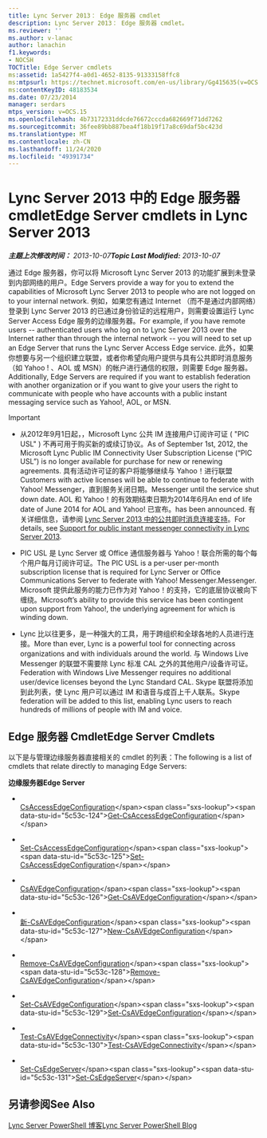 ```yaml
---
title: Lync Server 2013： Edge 服务器 cmdlet
description: Lync Server 2013： Edge 服务器 cmdlet。
ms.reviewer: ''
ms.author: v-lanac
author: lanachin
f1.keywords:
- NOCSH
TOCTitle: Edge Server cmdlets
ms:assetid: 1a5427f4-a0d1-4652-8135-91333158ffc8
ms:mtpsurl: https://technet.microsoft.com/en-us/library/Gg415635(v=OCS.15)
ms:contentKeyID: 48183534
ms.date: 07/23/2014
manager: serdars
mtps_version: v=OCS.15
ms.openlocfilehash: 4b73172331ddcde76672cccda682669f71dd7262
ms.sourcegitcommit: 36fee89bb887bea4f18b19f17a8c69daf5bc423d
ms.translationtype: MT
ms.contentlocale: zh-CN
ms.lasthandoff: 11/24/2020
ms.locfileid: "49391734"
---
```

# <a name="edge-server-cmdlets-in-lync-server-2013"></a><span data-ttu-id="5c53c-103">Lync Server 2013 中的 Edge 服务器 cmdlet</span><span class="sxs-lookup"><span data-stu-id="5c53c-103">Edge Server cmdlets in Lync Server 2013</span></span>

<div data-xmlns="http://www.w3.org/1999/xhtml">

<div class="topic" data-xmlns="http://www.w3.org/1999/xhtml" data-msxsl="urn:schemas-microsoft-com:xslt" data-cs="https://msdn.microsoft.com/">

<div data-asp="https://msdn2.microsoft.com/asp">



</div>

<div id="mainSection">

<div id="mainBody"><span data-ttu-id="5c53c-104">

<span> </span></span><span class="sxs-lookup"><span data-stu-id="5c53c-104">

<span> </span></span></span>

<span data-ttu-id="5c53c-105">_**主题上次修改时间：** 2013-10-07_</span><span class="sxs-lookup"><span data-stu-id="5c53c-105">_**Topic Last Modified:** 2013-10-07_</span></span>

<span data-ttu-id="5c53c-106">通过 Edge 服务器，你可以将 Microsoft Lync Server 2013 的功能扩展到未登录到内部网络的用户。</span><span class="sxs-lookup"><span data-stu-id="5c53c-106">Edge Servers provide a way for you to extend the capabilities of Microsoft Lync Server 2013 to people who are not logged on to your internal network.</span></span> <span data-ttu-id="5c53c-107">例如，如果您有通过 Internet （而不是通过内部网络）登录到 Lync Server 2013 的已通过身份验证的远程用户，则需要设置运行 Lync Server Access Edge 服务的边缘服务器。</span><span class="sxs-lookup"><span data-stu-id="5c53c-107">For example, if you have remote users -- authenticated users who log on to Lync Server 2013 over the Internet rather than through the internal network -- you will need to set up an Edge Server that runs the Lync Server Access Edge service.</span></span> <span data-ttu-id="5c53c-108">此外，如果你想要与另一个组织建立联盟，或者你希望向用户提供与具有公共即时消息服务（如 Yahoo \! 、AOL 或 MSN）的帐户进行通信的权限，则需要 Edge 服务器。</span><span class="sxs-lookup"><span data-stu-id="5c53c-108">Additionally, Edge Servers are required if you want to establish federation with another organization or if you want to give your users the right to communicate with people who have accounts with a public instant messaging service such as Yahoo\!, AOL, or MSN.</span></span>

<div>


> [!IMPORTANT]
> <UL>
> <LI>
> <P><span data-ttu-id="5c53c-109">从2012年9月1日起，，Microsoft Lync 公共 IM 连接用户订阅许可证 ( "PIC USL" ) 不再可用于购买新的或续订协议。</span><span class="sxs-lookup"><span data-stu-id="5c53c-109">As of September 1st, 2012, the Microsoft Lync Public IM Connectivity User Subscription License (“PIC USL”) is no longer available for purchase for new or renewing agreements.</span></span> <span data-ttu-id="5c53c-110">具有活动许可证的客户将能够继续与 Yahoo！进行联盟</span><span class="sxs-lookup"><span data-stu-id="5c53c-110">Customers with active licenses will be able to continue to federate with Yahoo!</span></span> <span data-ttu-id="5c53c-111">Messenger，直到服务关闭日期。</span><span class="sxs-lookup"><span data-stu-id="5c53c-111">Messenger until the service shut down date.</span></span> <span data-ttu-id="5c53c-112">AOL 和 Yahoo！的有效期结束日期为2014年6月</span><span class="sxs-lookup"><span data-stu-id="5c53c-112">An end of life date of June 2014 for AOL and Yahoo!</span></span> <span data-ttu-id="5c53c-113">已宣布。</span><span class="sxs-lookup"><span data-stu-id="5c53c-113">has been announced.</span></span> <span data-ttu-id="5c53c-114">有关详细信息，请参阅 <A href="lync-server-2013-support-for-public-instant-messenger-connectivity.md">Lync Server 2013 中的公共即时消息连接支持</A>。</span><span class="sxs-lookup"><span data-stu-id="5c53c-114">For details, see <A href="lync-server-2013-support-for-public-instant-messenger-connectivity.md">Support for public instant messenger connectivity in Lync Server 2013</A>.</span></span></P>
> <LI>
> <P><span data-ttu-id="5c53c-115">PIC USL 是 Lync Server 或 Office 通信服务器与 Yahoo！联合所需的每个每个用户每月订阅许可证。</span><span class="sxs-lookup"><span data-stu-id="5c53c-115">The PIC USL is a per-user per-month subscription license that is required for Lync Server or Office Communications Server to federate with Yahoo!</span></span> <span data-ttu-id="5c53c-116">Messenger.</span><span class="sxs-lookup"><span data-stu-id="5c53c-116">Messenger.</span></span> <span data-ttu-id="5c53c-117">Microsoft 提供此服务的能力已作为对 Yahoo！的支持，它的底层协议被向下缠绕。</span><span class="sxs-lookup"><span data-stu-id="5c53c-117">Microsoft’s ability to provide this service has been contingent upon support from Yahoo!, the underlying agreement for which is winding down.</span></span></P>
> <LI>
> <P><span data-ttu-id="5c53c-118">Lync 比以往更多，是一种强大的工具，用于跨组织和全球各地的人员进行连接。</span><span class="sxs-lookup"><span data-stu-id="5c53c-118">More than ever, Lync is a powerful tool for connecting across organizations and with individuals around the world.</span></span> <span data-ttu-id="5c53c-119">与 Windows Live Messenger 的联盟不需要除 Lync 标准 CAL 之外的其他用户/设备许可证。</span><span class="sxs-lookup"><span data-stu-id="5c53c-119">Federation with Windows Live Messenger requires no additional user/device licenses beyond the Lync Standard CAL.</span></span> <span data-ttu-id="5c53c-120">Skype 联盟将添加到此列表，使 Lync 用户可以通过 IM 和语音与成百上千人联系。</span><span class="sxs-lookup"><span data-stu-id="5c53c-120">Skype federation will be added to this list, enabling Lync users to reach hundreds of millions of people with IM and voice.</span></span></P></LI></UL>



</div>

<div>

## <a name="edge-server-cmdlets"></a><span data-ttu-id="5c53c-121">Edge 服务器 Cmdlet</span><span class="sxs-lookup"><span data-stu-id="5c53c-121">Edge Server Cmdlets</span></span>

<span data-ttu-id="5c53c-122">以下是与管理边缘服务器直接相关的 cmdlet 的列表：</span><span class="sxs-lookup"><span data-stu-id="5c53c-122">The following is a list of cmdlets that relate directly to managing Edge Servers:</span></span>

<span data-ttu-id="5c53c-123">**边缘服务器**</span><span class="sxs-lookup"><span data-stu-id="5c53c-123">**Edge Server**</span></span>

  - <span></span>  
    <span data-ttu-id="5c53c-124">[CsAccessEdgeConfiguration](https://technet.microsoft.com/library/Gg398574(v=OCS.15))</span><span class="sxs-lookup"><span data-stu-id="5c53c-124">[Get-CsAccessEdgeConfiguration](https://technet.microsoft.com/library/Gg398574(v=OCS.15))</span></span>

  - <span></span>  
    <span data-ttu-id="5c53c-125">[Set-CsAccessEdgeConfiguration](https://technet.microsoft.com/library/Gg413017(v=OCS.15))</span><span class="sxs-lookup"><span data-stu-id="5c53c-125">[Set-CsAccessEdgeConfiguration](https://technet.microsoft.com/library/Gg413017(v=OCS.15))</span></span>

<!-- end list -->

  - <span></span>  
    <span data-ttu-id="5c53c-126">[CsAVEdgeConfiguration](https://technet.microsoft.com/library/Gg413008(v=OCS.15))</span><span class="sxs-lookup"><span data-stu-id="5c53c-126">[Get-CsAVEdgeConfiguration](https://technet.microsoft.com/library/Gg413008(v=OCS.15))</span></span>

  - <span></span>  
    <span data-ttu-id="5c53c-127">[新-CsAVEdgeConfiguration](https://technet.microsoft.com/library/Gg412884(v=OCS.15))</span><span class="sxs-lookup"><span data-stu-id="5c53c-127">[New-CsAVEdgeConfiguration](https://technet.microsoft.com/library/Gg412884(v=OCS.15))</span></span>

  - <span></span>  
    <span data-ttu-id="5c53c-128">[Remove-CsAVEdgeConfiguration](https://technet.microsoft.com/library/Gg398786(v=OCS.15))</span><span class="sxs-lookup"><span data-stu-id="5c53c-128">[Remove-CsAVEdgeConfiguration](https://technet.microsoft.com/library/Gg398786(v=OCS.15))</span></span>

  - <span></span>  
    <span data-ttu-id="5c53c-129">[Set-CsAVEdgeConfiguration](https://technet.microsoft.com/library/Gg412869(v=OCS.15))</span><span class="sxs-lookup"><span data-stu-id="5c53c-129">[Set-CsAVEdgeConfiguration](https://technet.microsoft.com/library/Gg412869(v=OCS.15))</span></span>

<!-- end list -->

  - <span></span>  
    <span data-ttu-id="5c53c-130">[Test-CsAVEdgeConnectivity](https://technet.microsoft.com/library/JJ205138(v=OCS.15))</span><span class="sxs-lookup"><span data-stu-id="5c53c-130">[Test-CsAVEdgeConnectivity](https://technet.microsoft.com/library/JJ205138(v=OCS.15))</span></span>

<!-- end list -->

  - <span></span>  
    <span data-ttu-id="5c53c-131">[Set-CsEdgeServer](https://technet.microsoft.com/library/Gg398859(v=OCS.15))</span><span class="sxs-lookup"><span data-stu-id="5c53c-131">[Set-CsEdgeServer](https://technet.microsoft.com/library/Gg398859(v=OCS.15))</span></span>

</div>

<div>

## <a name="see-also"></a><span data-ttu-id="5c53c-132">另请参阅</span><span class="sxs-lookup"><span data-stu-id="5c53c-132">See Also</span></span>


[<span data-ttu-id="5c53c-133">Lync Server PowerShell 博客</span><span class="sxs-lookup"><span data-stu-id="5c53c-133">Lync Server PowerShell Blog</span></span>](https://go.microsoft.com/fwlink/p/?linkid=203150)  
  

<span data-ttu-id="5c53c-134"></div>

</div>

<span> </span>

</div>

</div>

</span><span class="sxs-lookup"><span data-stu-id="5c53c-134"></div>

</div>

<span> </span>

</div>

</div>

</span></span></div>


